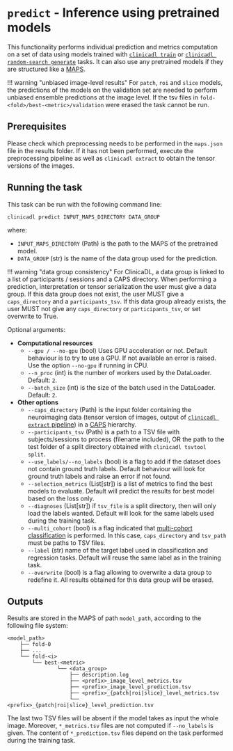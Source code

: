 # `predict` - Inference using pretrained models

This functionality performs individual prediction and metrics computation on a set of data using models trained with
[`clinicadl train`](./Train/Introduction.md) or [`clinicadl random-search generate`](./RandomSearch.md)
tasks. It can also use any pretrained models if they are structured like a [MAPS](./Introduction.md).

!!! warning "unbiased image-level results"
    For `patch`, `roi` and `slice` models, the predictions of the models on the
    validation set are needed to perform unbiased ensemble predictions at the image level. 
    If the tsv files in `fold-<fold>/best-<metric>/validation` were erased the task cannot
    be run.

## Prerequisites

Please check which preprocessing needs to
be performed in the `maps.json` file in the results folder. If it has
not been performed, execute the preprocessing pipeline as well as `clinicadl
extract` to obtain the tensor versions of the images.

<!--Some pretrained models are available to [download
here](https://aramislab.paris.inria.fr/files/data/models/dl/models_v002/). You
can download them using your navigator or the command line. For example, to get
the model "Image-based" with a single split type:

```
curl -k https://aramislab.paris.inria.fr/files/data/models/dl/models_v002/model_exp3_splits_1.tar.gz  -o model_exp3_splits_1.tar.gz
tar xf model_exp3_splits_1.tar.gz
```
-->

## Running the task
This task can be run with the following command line:
```Text
clinicadl predict INPUT_MAPS_DIRECTORY DATA_GROUP
```
where:

- `INPUT_MAPS_DIRECTORY` (Path) is the path to the MAPS of the pretrained model.
- `DATA_GROUP` (str) is the name of the data group used for the prediction.

!!! warning "data group consistency"
    For ClinicaDL, a data group is linked to a list of participants / sessions and a CAPS directory.
    When performing a prediction, interpretation or tensor serialization the user must give a data group.
    If this data group does not exist, the user MUST give a `caps_directory` and a `participants_tsv`.
    If this data group already exists, the user MUST not give any `caps_directory` or `participants_tsv`, or set overwrite to True.

Optional arguments:

- **Computational resources**
    - `--gpu / --no-gpu` (bool) Uses GPU acceleration or not. Default behaviour is to try to use a
      GPU. If not available an error is raised. Use the option `--no-gpu` if running in CPU.
    - `--n_proc` (int) is the number of workers used by the DataLoader. Default: `2`.
    - `--batch_size` (int) is the size of the batch used in the DataLoader. Default: `2`.
- **Other options**
    - `--caps_directory` (Path) is the input folder containing the neuroimaging data
      (tensor version of images, output of [`clinicadl extract`
      pipeline](Preprocessing/Extract.md)) in a
      [CAPS](https://aramislab.paris.inria.fr/clinica/docs/public/latest/CAPS/Introduction/) hierarchy.
    - `--participants_tsv` (Path) is a path to a TSV file with subjects/sessions to process (filename
      included), OR the path to the test folder of a split directory obtained with `clinicadl tsvtool split`.
    - `--use_labels/--no_labels` (bool) is a flag to add if the dataset does not contain ground truth labels. 
      Default behaviour will look for ground truth labels and raise an error if not found.
    - `--selection_metrics` (List[str]) is a list of metrics to find the best models to evaluate.
      Default will predict the results for best model based on the loss only.
    - `--diagnoses` (List[str]) if `tsv_file` is a split directory, then will only load the labels wanted.
    Default will look for the same labels used during the training task.
    - `--multi_cohort` (bool) is a flag indicated that [multi-cohort classification](Train/Details.md#multi-cohort)
     is performed.
    In this case, `caps_directory` and `tsv_path` must be paths to TSV files.
    - `--label` (str) name of the target label used in classification and regression tasks.
      Default will reuse the same label as in the training task.
    - `--overwrite` (bool) is a flag allowing to overwrite a data group to redefine it. All results obtained
    for this data group will be erased.

## Outputs

Results are stored in the MAPS of path `model_path`, according to
the following file system:
```
<model_path>
    ├── fold-0  
    ├── ...  
    └── fold-<i>
        └── best-<metric>
                └── <data_group>
                    ├── description.log
                    ├── <prefix>_image_level_metrics.tsv
                    ├── <prefix>_image_level_prediction.tsv
                    ├── <prefix>_{patch|roi|slice}_level_metrics.tsv
                    └── <prefix>_{patch|roi|slice}_level_prediction.tsv

```
The last two TSV files will be absent if the model takes as input the whole
image. Moreover, `*_metrics.tsv` files are not computed if `--no_labels` is given.
The content of `*_prediction.tsv` files depend on the task performed during the training task.
